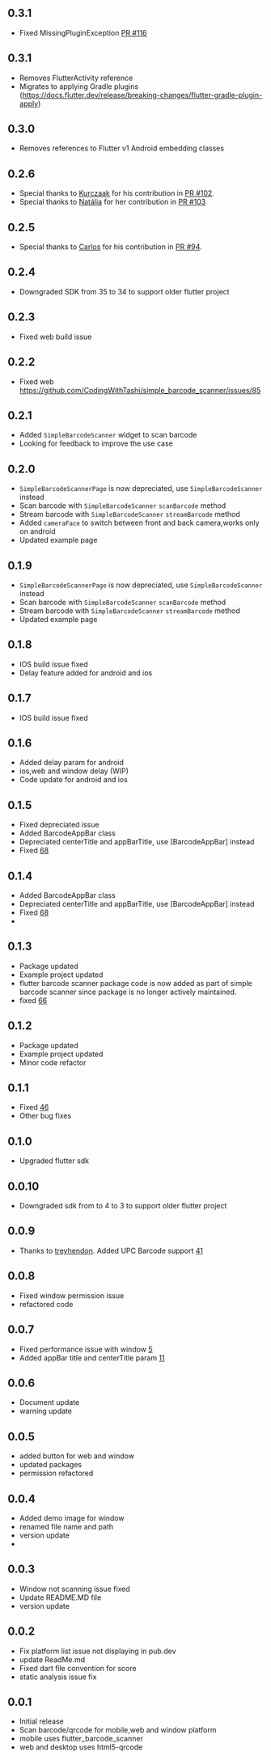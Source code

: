 ## 0.3.1
* Fixed MissingPluginException [PR #116](https://github.com/CodingWithTashi/simple_barcode_scanner/pull/116)

## 0.3.1
* Removes FlutterActivity reference
* Migrates to applying Gradle plugins (https://docs.flutter.dev/release/breaking-changes/flutter-gradle-plugin-apply)
## 0.3.0
* Removes references to Flutter v1 Android embedding classes
## 0.2.6
* Special thanks to [Kurczaak](https://github.com/Kurczaak) for his contribution in [PR #102](https://github.com/CodingWithTashi/simple_barcode_scanner/pull/102).
* Special thanks to [Natália](https://github.com/nataliafurtado) for her contribution in [PR #103](https://github.com/CodingWithTashi/simple_barcode_scanner/pull/103)
## 0.2.5
* Special thanks to [Carlos](https://github.com/carlosfiori) for his contribution in [PR #94](https://github.com/CodingWithTashi/simple_barcode_scanner/pull/94).
## 0.2.4
* Downgraded SDK from 35 to 34 to support older flutter project
## 0.2.3
* Fixed web build issue
## 0.2.2
* Fixed web https://github.com/CodingWithTashi/simple_barcode_scanner/issues/85
## 0.2.1
* Added `SimpleBarcodeScanner` widget to scan barcode
* Looking for feedback to improve the use case

## 0.2.0
* `SimpleBarcodeScannerPage` is now depreciated, use `SimpleBarcodeScanner` instead
* Scan barcode with `SimpleBarcodeScanner` `scanBarcode` method
* Stream barcode with `SimpleBarcodeScanner` `streamBarcode` method
* Added `cameraFace` to switch between front and back camera,works only on android 
* Updated example page

## 0.1.9
* `SimpleBarcodeScannerPage` is now depreciated, use `SimpleBarcodeScanner` instead
* Scan barcode with `SimpleBarcodeScanner` `scanBarcode` method
* Stream barcode with `SimpleBarcodeScanner` `streamBarcode` method
* Updated example page

## 0.1.8
* IOS build issue fixed
* Delay feature added for android and ios

## 0.1.7
* IOS build issue fixed

## 0.1.6
* Added delay param for android
* ios,web and window delay (WIP)
* Code update for android and ios

## 0.1.5
* Fixed depreciated issue
* Added BarcodeAppBar class
* Depreciated centerTitle and appBarTitle, use [BarcodeAppBar] instead
* Fixed [68](https://github.com/CodingWithTashi/simple_barcode_scanner/issues/68)

## 0.1.4
* Added BarcodeAppBar class
* Depreciated centerTitle and appBarTitle, use [BarcodeAppBar] instead
* Fixed [68](https://github.com/CodingWithTashi/simple_barcode_scanner/issues/68)
*
## 0.1.3
* Package updated
* Example project updated
* flutter barcode scanner package code is now added as part of simple barcode scanner since package is no longer actively maintained.
* fixed [66](https://github.com/CodingWithTashi/simple_barcode_scanner/issues/66)

## 0.1.2
* Package updated
* Example project updated
* Minor code refactor

## 0.1.1
* Fixed [46](https://github.com/CodingWithTashi/simple_barcode_scanner/issues/46)
* Other bug fixes

## 0.1.0
* Upgraded flutter sdk

## 0.0.10
* Downgraded sdk from to 4 to 3 to support older flutter project

## 0.0.9
* Thanks to [treyhendon](https://github.com/treyhendon). Added UPC Barcode support [41](https://github.com/CodingWithTashi/simple_barcode_scanner/issues/41)

## 0.0.8
* Fixed window permission issue
* refactored code

## 0.0.7
* Fixed performance issue with window [5](https://github.com/CodingWithTashi/simple_barcode_scanner/issues/5)
* Added appBar title and centerTitle param [11](https://github.com/CodingWithTashi/simple_barcode_scanner/issues/11)

## 0.0.6
* Document update
* warning update

## 0.0.5
* added button for web and window
* updated packages
* permission refactored



## 0.0.4
* Added demo image for window
* renamed file name and path
* version update
*
## 0.0.3
* Window not scanning issue fixed
* Update README.MD file
* version update

## 0.0.2

* Fix platform list issue not displaying in pub.dev
* update ReadMe.md
* Fixed dart file convention for score
* static analysis issue fix


## 0.0.1

* Initial release
* Scan barcode/qrcode for mobile,web and window platform
* mobile uses flutter_barcode_scanner
* web and desktop uses html5-qrcode



















